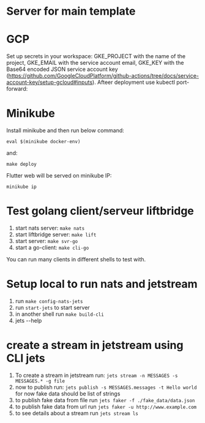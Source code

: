 # Server for main template
# GCP
Set up secrets in your workspace: GKE_PROJECT with the name of the project, GKE_EMAIL with the service account email, GKE_KEY with the Base64 encoded JSON service account key (https://github.com/GoogleCloudPlatform/github-actions/tree/docs/service-account-key/setup-gcloud#inputs).
Afteer deployment use kubectl port-forward:

# Minikube
Install minikube and then run below command:
```
eval $(minikube docker-env)
```
and:
```
make deploy
```
Flutter web will be served on minikube IP:
```
minikube ip
``` 


# Test golang client/serveur liftbridge

1. start nats server: `make nats`
2. start liftbridge server: `make lift`
3. start server: `make svr-go`
4. start a go-client: `make cli-go`

You can run many clients in different shells to test with.

# Setup local to run nats and jetstream
1. run `make config-nats-jets`   
2. run `start-jets` to start server
3. in another shell run `make build-cli`
4. jets --help

# create a stream in jetstream using CLI jets
1. To create a stream in jetstream run: `jets stream -n MESSAGES -s MESSAGES.* -g file`
2. now to publish run: `jets publish -s MESSAGES.messages -t Hello world`
for now fake data should be list of strings
3. to publish fake data from file run `jets faker -f ./fake_data/data.json`
4. to publish fake data from url run `jets faker -u http://www.example.com`
5. to see details about a stream run `jets stream ls`
